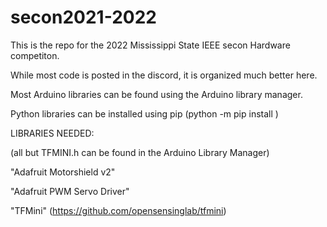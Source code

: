 # secon2021-2022

This is the repo for the 2022 Mississippi State IEEE secon Hardware competiton.

While most code is posted in the discord, it is organized much better here. 

Most Arduino libraries can be found using the Arduino library manager.

Python libraries can be installed using pip
(python -m pip install <filename>)


  
  
  
  
  
LIBRARIES NEEDED:
  
(all but TFMINI.h can be found in the Arduino Library Manager)
  
"Adafruit Motorshield v2"
  
"Adafruit PWM Servo Driver"
  
"TFMini" (https://github.com/opensensinglab/tfmini)

